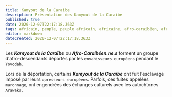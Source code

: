 ```yaml
---
title: Kamyout de la Caraïbe
description: Présentation des Kamyout de la Caraibe
published: true
date: 2020-12-07T22:17:18.363Z
tags: africain, peuple, peuple africain, africaine, afro-caraibéen, afro-caraibéenne, africains de la caraïbe, caraïbe, africaines de la caraïbe, kamyout de la caraïbe, africains, africaines, peuple africain de la caraïbe, mixité culturelle, kamit de la caraïbe
editor: markdown
dateCreated: 2020-12-07T22:17:18.363Z
---
```


Les ***Kamyout de la Caraïbe*** ou ***Afro-Caraibéen.ne.s*** forment un groupe d'afro-descendants déportés par les `envahisseurs européens` pendant le `Yovodah`.

Lors de la déportation, certains ***Kamyout de la Caraïbe*** ont fuit l'esclavage imposé par leurs `opresseurs européens`.
Parfois, ces fuites appelées `maronnage`, ont engendrées des échanges culturels avec les autochtones `Arawaks`.